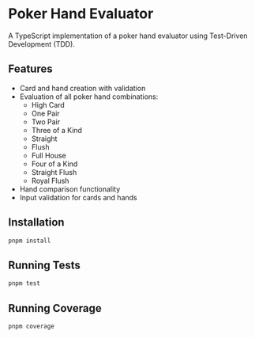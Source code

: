 # Poker Hand Evaluator

A TypeScript implementation of a poker hand evaluator using Test-Driven Development (TDD).

## Features

- Card and hand creation with validation
- Evaluation of all poker hand combinations:
  - High Card
  - One Pair
  - Two Pair
  - Three of a Kind
  - Straight
  - Flush
  - Full House
  - Four of a Kind
  - Straight Flush
  - Royal Flush
- Hand comparison functionality
- Input validation for cards and hands

## Installation

```bash
pnpm install
```

## Running Tests

```bash
pnpm test
```

## Running Coverage

```bash
pnpm coverage
```